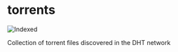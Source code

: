torrents 
========
![Indexed](https://img.shields.io/badge/indexed-6427-blue)

Collection of torrent files discovered in the DHT network
